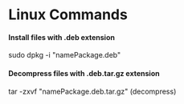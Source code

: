 # Linux Commands

#### Install files with .deb extension
sudo dpkg -i "namePackage.deb"

#### Decompress files with .deb.tar.gz extension
tar -zxvf "namePackage.deb.tar.gz" (decompress)
